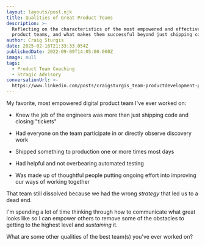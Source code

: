 ```yaml
---
layout: layouts/post.njk
title: Qualities of Great Product Teams
description: >-
  Reflecting on the characteristics of the most empowered and effective digital
  product teams, and what makes them successful beyond just shipping code.
author: Craig Sturgis
date: 2025-02-16T21:33:33.054Z
publishedDate: 2022-09-09T14:05:00.000Z
image: null
tags:
  - Product Team Coaching
  - Stragic Advisory
conversationUrl: >-
  https://www.linkedin.com/posts/craigsturgis_team-productdevelopment-product-activity-6974065136479174656-XitM/
---
```


My favorite, most empowered digital product team I've ever worked on:

- Knew the job of the engineers was more than just shipping code and closing "tickets"

- Had everyone on the team participate in or directly observe discovery work

- Shipped something to production one or more times most days

- Had helpful and not overbearing automated testing

- Was made up of thoughtful people putting ongoing effort into improving our ways of working together

That team still dissolved because we had the wrong _strategy_ that led us to a dead end.

I'm spending a lot of time thinking through how to communicate what great looks like so I can empower others to remove some of the obstacles to getting to the highest level and _sustaining_ it.

What are some other qualities of the best team(s) you've ever worked on?
